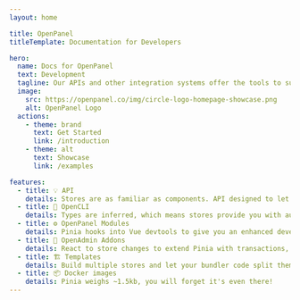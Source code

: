 ```yaml
---
layout: home

title: OpenPanel
titleTemplate: Documentation for Developers

hero:
  name: Docs for OpenPanel
  text: Development
  tagline: Our APIs and other integration systems offer the tools to successfully build a custom application that works seamlessly with OpenPanel.
  image:
    src: https://openpanel.co/img/circle-logo-homepage-showcase.png
    alt: OpenPanel Logo
  actions:
    - theme: brand
      text: Get Started
      link: /introduction
    - theme: alt
      text: Showcase
      link: /examples

features:
  - title: 💡 API
    details: Stores are as familiar as components. API designed to let you write well organized stores.
  - title: 🔑 OpenCLI
    details: Types are inferred, which means stores provide you with autocompletion even in JavaScript!
  - title: ⚙️ OpenPanel Modules
    details: Pinia hooks into Vue devtools to give you an enhanced development experience in both Vue 2 and Vue 3.
  - title: 🔌 OpenAdmin Addons
    details: React to store changes to extend Pinia with transactions, local storage synchronization, etc.
  - title: 🏗 Templates
    details: Build multiple stores and let your bundler code split them automatically.
  - title: 📦 Docker images
    details: Pinia weighs ~1.5kb, you will forget it's even there!
---
```


<script setup>
// import HomeSponsors from './.vitepress/theme/components/HomeSponsors.vue'
// import './.vitepress/theme/styles/home-links.css'
</script>

<!-- <HomeSponsors /> -->
